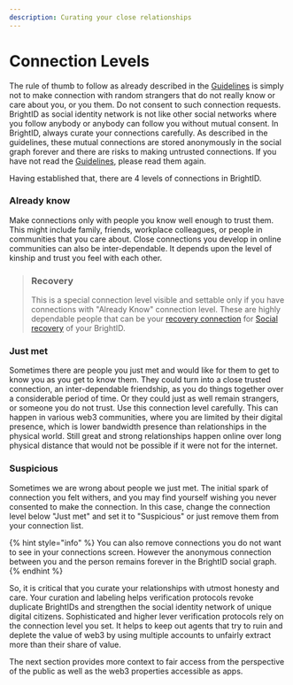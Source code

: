 ```yaml
---
description: Curating your close relationships
---
```


# Connection Levels

The rule of thumb to follow as already described in the [Guidelines](./#guidelines) is simply not to make connection with random strangers that do not really know or care about you, or you them. Do not consent to such connection requests. BrightID as social identity network is not like other social networks where you follow anybody or anybody can follow you without mutual consent. In BrightID, always curate your connections carefully. As described in the guidelines, these mutual connections are stored anonymously in the social graph forever and there are risks to making untrusted connections. If you have not read the [Guidelines](./#guidelines), please read them again.

Having established that, there are 4 levels of connections in BrightID.

### Already know

Make connections only with people you know well enough to trust them. This might include family, friends, workplace colleagues, or people in communities that you care about. Close connections you develop in online communities can also be inter-dependable. It depends upon the level of kinship and trust you feel with each other.

> ### Recovery
>
> This is a special connection level visible and settable only if you have connections with "Already Know" connection level. These are highly dependable people that can be your [recovery connection](../../install/recover-move/social-recovery/#who-should-be-your-recovery-connections) for [Social recovery](../../install/recover-move/social-recovery/) of your BrightID.

### Just met

Sometimes there are people you just met and would like for them to get to know you as you get to know them. They could turn into a close trusted connection, an inter-dependable friendship, as you do things together over a considerable period of time. Or they could just as well remain strangers, or someone you do not trust. Use this connection level carefully. This can happen in various web3 communities, where you are limited by their digital presence, which is lower bandwidth presence than relationships in the physical world. Still great and strong relationships happen online over long physical distance that would not be possible if it were not for the internet.

### Suspicious

Sometimes we are wrong about people we just met. The initial spark of connection you felt withers, and you may find yourself wishing you never consented to make the connection. In this case, change the connection level below "Just met" and set it to "Suspicious" or just remove them from your connection list.

{% hint style="info" %}
You can also remove connections you do not want to see in your connections screen. However the anonymous connection between you and the person remains forever in the BrightID social graph.
{% endhint %}

So, it is critical that you curate your relationships with utmost honesty and care. Your curation and labeling helps verification protocols revoke duplicate BrightIDs and strengthen the social identity network of unique digital citizens. Sophisticated and higher lever verification protocols rely on the connection level you set. It helps to keep out agents that try to ruin and deplete the value of web3 by using multiple accounts to unfairly extract more than their share of value.

The next section provides more context to fair access from the perspective of the public as well as the web3 properties accessible as apps.
